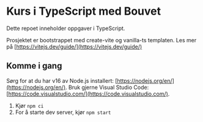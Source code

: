 # Kurs i TypeScript med Bouvet

Dette repoet inneholder oppgaver i TypeScript.

Prosjektet er bootstrappet med create-vite og vanilla-ts templaten. Les mer på [https://vitejs.dev/guide/](https://vitejs.dev/guide/)

## Komme i gang

Sørg for at du har v16 av Node.js installert: [https://nodejs.org/en/](https://nodejs.org/en/).
Bruk gjerne Visual Studio Code: [https://code.visualstudio.com/](https://code.visualstudio.com/).

1. Kjør `npm ci`
2. For å starte dev server, kjør `npm start`
